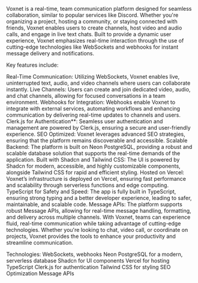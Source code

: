 Voxnet is a real-time, team communication platform designed for seamless collaboration, similar to popular services like Discord. Whether you're organizing a project, hosting a community, or staying connected with friends, Voxnet enables users to create channels, host video and audio calls, and engage in live text chats. Built to provide a dynamic user experience, Voxnet emphasizes real-time interaction through the use of cutting-edge technologies like WebSockets and webhooks for instant message delivery and notifications.

Key features include:

Real-Time Communication: Utilizing WebSockets, Voxnet enables live, uninterrupted text, audio, and video channels where users can collaborate instantly.
Live Channels: Users can create and join dedicated video, audio, and chat channels, allowing for focused conversations in a team environment.
Webhooks for Integration: Webhooks enable Voxnet to integrate with external services, automating workflows and enhancing communication by delivering real-time updates to channels and users.
Clerk.js for Authentication**: Seamless user authentication and management are powered by Clerk.js, ensuring a secure and user-friendly experience.
SEO Optimized: Voxnet leverages advanced SEO strategies, ensuring that the platform remains discoverable and accessible.
Scalable Backend: The platform is built on Neon PostgreSQL, providing a robust and scalable database solution that supports the real-time demands of the application.
Built with Shadcn and Tailwind CSS: The UI is powered by Shadcn for modern, accessible, and highly customizable components, alongside Tailwind CSS for rapid and efficient styling.
Hosted on Vercel: Voxnet’s infrastructure is deployed on Vercel, ensuring fast performance and scalability through serverless functions and edge computing.
TypeScript for Safety and Speed: The app is fully built in TypeScript, ensuring strong typing and a better developer experience, leading to safer, maintainable, and scalable code.
Message APIs: The platform supports robust Message APIs, allowing for real-time message handling, formatting, and delivery across multiple channels.
With Voxnet, teams can experience fluid, real-time communication while taking advantage of cutting-edge technologies. Whether you're looking to chat, video call, or coordinate on projects, Voxnet provides the tools to enhance your productivity and streamline communication.

Technologies:
WebSockets, webhooks
Neon PostgreSQL for a modern, serverless database
Shadcn for UI components
Vercel for hosting
TypeScript
Clerk.js for authentication
Tailwind CSS for styling
SEO Optimization
Message APIs
